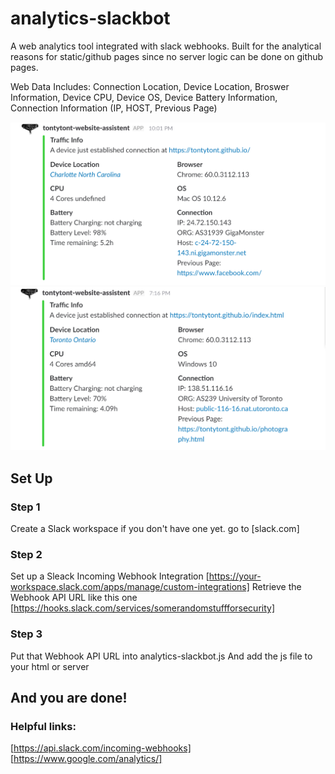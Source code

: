 # analytics-slackbot
A web analytics tool integrated with slack webhooks.
Built for the analytical reasons for static/github pages since no server logic can be done on github pages. 

Web Data Includes:
Connection Location, Device Location, Broswer Information, Device CPU, Device OS, Device Battery Information, Connection Information (IP, HOST, Previous Page)


<img src="Example-1.PNG" width="600">
<img src="Example-2.PNG" width="600">

## Set Up
### Step 1
Create a Slack workspace if you don't have one yet. go to [slack.com]
### Step 2
Set up a Sleack Incoming Webhook Integration [https://your-workspace.slack.com/apps/manage/custom-integrations]
Retrieve the Webhook API URL like this one [https://hooks.slack.com/services/somerandomstuffforsecurity]
### Step 3
Put that Webhook API URL into analytics-slackbot.js
And add the js file to your html or server
## And you are done!


### Helpful links:
[https://api.slack.com/incoming-webhooks]
[https://www.google.com/analytics/]